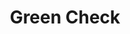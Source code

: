 ---
blog: https://greencheckverified.com/knowledge-center/blog
facebook: https://facebook.com/greencheckverified
linkedin: https://linkedin.com/company/green-check-inc
logohandle: greencheckverified
sort: greencheck
title: Green Check
twitter: https://x.com/GetGreenCheck
website: https://greencheckverified.com/
youtube: https://youtube.com/channel/UCioAsm_0O0sTHr2ztbW_N_Q
---